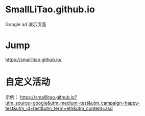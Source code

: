 # SmallLiTao.github.io
Google ad 演示页面 


# Jump 
https://smalllitao.github.io/

# 自定义活动
示例：
https://smalllitao.github.io?utm_source=google&utm_medium=test&utm_campaign=happy-test&utm_id=test&utm_term=eth&utm_content=asd